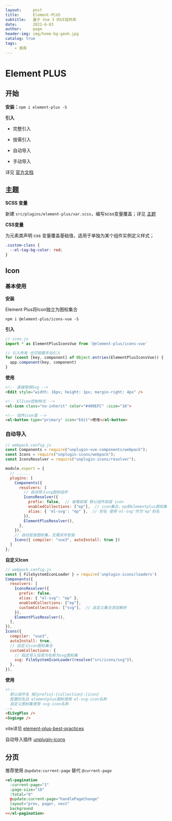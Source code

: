 ```yaml
---
layout:     post
title:      Element-PLUS
subtitle:   基于 Vue 3 的UI组件库
date:       2021-6-03
author:     page
header-img: img/home-bg-geek.jpg
catalog: true
tags:
    - 类库
---
```


# Element PLUS

## 开始

**安装：**`npm i element-plus -S`

**引入**

- 完整引入

- 按需引入

- 自动导入

- 手动导入

详见 [官方文档](https://element-plus.org/zh-CN/)

## 主题

**SCSS 变量**

新建 `src/plugins/element-plus/var.scss`，编写scss变量覆盖；详见 [主题 ](https://element-plus.org/zh-CN/guide/theming.html)

**CSS变量**

为元素类声明 css 变量覆盖基础值，适用于单独为某个组件实例定义样式；

```css
.custom-class {
  --el-tag-bg-color: red;
}
```

## Icon

### 基本使用

**安装**

Element Plus将Icon独立为图标集合

```shell
npm i @element-plus/icons-vue -S
```

**引入**

```js
// icon.js
import * as ElementPlusIconsVue from '@element-plus/icons-vue'

// 引入所有 也可按需手动引入
for (const [key, component] of Object.entries(ElementPlusIconsVue)) {
  app.component(key, component)
}
```

**使用**

```html
<!-- 直接使用Svg -->
<Edit style="width: 16px; height: 1px; margin-right: 4px" />

<!-- ElIcon控制样式 -->
<el-icon class="no-inherit" color="#409EFC" :size="16">

<!-- 组件icon值 -->
<el-button type="primary" icon="Edit">修改</el-button>
```

### 自动导入

```js
// webpack.config.js
const Components = require("unplugin-vue-components/webpack");
const Icons = require("unplugin-icons/webpack");
const IconsResolver = require("unplugin-icons/resolver");

module.export = {
  // ......
  plugins: [
    Components({
      resolvers: [
        // 自动导入svg图标组件
        IconsResolver({
          prefix: false,  // 省略前缀 默认组件前缀 icon
          enabledCollections: ["ep"],  // icon集合，ep即elementplus图标集
          alias: { 'el-svg': "ep" },  // 别名 使用'el-svg'作为'ep'别名
        }),
        ElementPlusResolver(),
      ],
    }),
    // 自动安装图标集，无需另外安装
    Icons({ compiler: "vue3", autoInstall: true })
  ]
};
```

**自定义Icon**

```js
// webpack.config.js
const { FileSystemIconLoader } = require('unplugin-icons/loaders')
Components({
  resolvers: [
    IconsResolver({
      prefix: false,
      alias: { "el-svg": "ep" },
      enabledCollections: ["ep"],
      customCollections: ["svg"],  // 自定义集合添加解析
    }),
    ElementPlusResolver(),
  ],
}),
Icons({
  compiler: "vue3",
  autoInstall: true,
  // 自定义icon图标集合
  customCollections: {
    // 指定导入目录为名称为svg图标集
    svg: FileSystemIconLoader(resolve("src/icons/svg")),
  },
}),
```

**使用**

```html
<!-- 
  默认组件名 按{prefix}-{collection}-{icon}
  配置别名后 elementplus图标使用 el-svg-icon名称
  自定义图标集使用 svg-icon名称
-->
<ELSvgPlus />
<SvgLogo />
```

vite详见  [element-plus-best-practices](https://github.com/sxzz/element-plus-best-practices/blob/db2dfc983ccda5570033a0ac608a1bd9d9a7f658/vite.config.ts#L21-L58)

自动导入插件 [unplugin-icons](https://github.com/antfu/unplugin-icons)

## 分页

推荐使用 `@update:current-page` 替代 `@current-page`

```html
<el-pagination
  :current-page="1"
  :page-size="10"
  :total="0"
  @update:current-page="handlePageChange"
  layout="prev, pager, next"
  background
></el-pagination>
```
